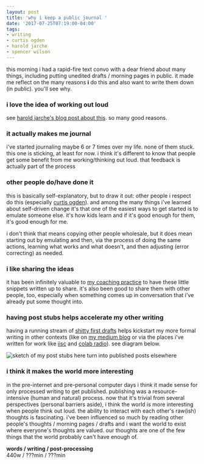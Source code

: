 ```yaml
---
layout: post
title: 'why i keep a public journal '
date: '2017-07-25T07:19:00-04:00'
tags:
- writing
- curtis ogden
- harold jarche
- spencer wilson
--- 
```


this morning i had a rapid-fire text convo with a dear friend about many things, including putting unedited drafts / morning pages in public. it made me reflect on the many reasons **i** do this and also want to write them down (in public). you'll see why.

### i love the idea of working out loud

see [harold jarche's blog post about this](http://jarche.com/2014/11/inspiration-for-working-out-loud/). so many good reasons. 

### it actually makes me journal

i've started journaling maybe 6 or 7 times over my life. none of them stuck. this one is sticking, at least for now. i think it's different to know that people get some benefit from me working/thinking out loud. that feedback is actually part of the process

### other people do/have done it

this is basically self-explanatory, but to draw it out: other people i respect do this (especially [curtis ogden](http://interactioninstitute.org/author/curtis/)). and among the many things i've learned about self-driven change it's that one of the easiest ways to get started is to emulate someone else. it's how kids learn and if it's good enough for them, it's good enough for me. 

i don't think that means copying other people wholesale, but it does mean starting out by emulating and then, via the process of doing the same actions, learning what works and what doesn't, and then adjusting (error correcting) as needed.

### i like sharing the ideas

it has been infinitely valuable to [my coaching practice](https://lqb2.github.io/productivity/coaching.html) to have these little snippets written up to share. it's also been good to share them with other people, too, especially when something comes up in conversation that i've already put some thought into.

### having post stubs helps accelerate my other writing

having a running stream of [shitty first drafts](https://wrd.as.uky.edu/sites/default/files/1-Shitty%20First%20Drafts.pdf) helps kickstart my more formal writing in other contexts (like on [my medium blog](https://medium.com/@lqb2) or via the places i've written for work like [iisc](http://interactioninstitute.org/author/lawrence/) and [colab radio](colabradio.mit.edu/author/lawrence-barriner-ii/)). see diagram below. 

![sketch of my post stubs here turn into published posts elsewhere](http://68.media.tumblr.com/289d78892544fb1f2e1c0a7b8f2de7f3/tumblr_otn8klXIdu1u00rnco1_1280.jpg)

### i think it makes the world more interesting

in the pre-internet and pre-personal computer days i think it made sense for only processed writing to get published. publishing was a resource-intensive (human and natural) process. now that it's trivial from several perspectives (personal barriers aside), i think the world is more interesting when people think out loud. the ability to interact with each other's raw(ish) thoughts is fascinating. i've been influenced so much by reading other people's thoughts / morning pages / drafts and i want the world to exist where everyone's thoughts are valued. our thoughts are one of the few things that the world probably can't have enough of. 

<!-- hyperlink bank -->

**words / writing / post-processing**  
440w / ???min / ???min